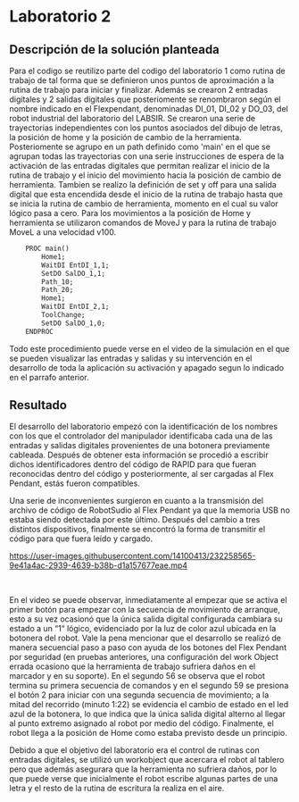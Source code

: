 # Laboratorio 2

## Descripción de la solución planteada

Para el codigo se reutilizo parte del codigo del laboratorio 1 como rutina de trabajo de tal forma que se definieron unos puntos de aproximación a la rutina de trabajo para iniciar y finalizar. Además se crearon 2 entradas digitales y 2 salidas digitales que posteriomente se renombraron según el nombre indicado en el Flexpendant, denominadas DI_01, DI_02 y DO_03, del robot industrial del laboratorio del LABSIR. Se crearon una serie de trayectorias independientes con los puntos asociados del dibujo de letras, la posición de home y la posición de cambio de la herramienta. Posteriomente se agrupo en un path definido como 'main' en el que se agrupan todas las trayectorias con una serie instrucciones de espera de la activación de las entradas digitales que permitan realizar el inicio de la rutina de trabajo y el inicio del movimiento hacia la posición de cambio de herramienta. Tambien se realizo la definición de set y off para una salida digital que esta encendida desde el inicio de la rutina de trabajo hasta que se inicia la rutina de cambio de herramienta, momento en el cual su valor lógico pasa a cero. Para los movimientos a la posición de Home y herramienta se utilizaron comandos de MoveJ y para la rutina de trabajo MoveL a una velocidad v100. 

```html
    PROC main()
		Home1;
		WaitDI EntDI_1,1;
		SetDO SalDO_1,1;
		Path_10;
		Path_20;
		Home1;
		WaitDI EntDI_2,1;
		ToolChange;
		SetDO SalDO_1,0;
    ENDPROC
```

Todo este procedimiento puede verse en el video de la simulación en el que se pueden visualizar las entradas y salidas y su intervención en el desarrollo de toda la aplicación su activación y apagado segun lo indicado en el parrafo anterior.

## Resultado

El desarrollo del laboratorio empezó con la identificación de los nombres con los que el controlador del manipulador identificaba cada una de las entradas y salidas digitales provenientes de una botonera previamente cableada. Después de obtener esta información se procedió a escribir dichos identificadores dentro del código de RAPID para que fueran reconocidas dentro del código y posteriormente, al ser cargadas al Flex Pendant, estás fueron compatibles.

Una serie de inconvenientes surgieron en cuanto a la transmisión del archivo de código de RobotSudio al Flex Pendant ya que la memoria USB no estaba siendo detectada por este último. Después del cambio a tres distintos dispositivos, finalmente se encontró la forma de transmitir el código para que fuera leído y cargado.

https://user-images.githubusercontent.com/14100413/232258565-9e41a4ac-2939-4639-b38b-d1a157677eae.mp4

<br>

En el video se puede observar, inmediatamente al empezar que se activa el primer botón para empezar con la secuencia de movimiento de arranque, esto a su vez ocasionó que la única salida digital configurada cambiara su estado a un “1“ lógico, evidenciado por la luz de color azul ubicada en la botonera del robot. Vale la pena mencionar que el desarrollo se realizó de manera secuencial paso a paso con ayuda de los botones del Flex Pendant por seguridad (en pruebas anteriores, una configuración del work Object errada ocasiono que la herramienta de trabajo sufriera daños en el marcador y en su soporte). En el segundo 56 se observa que el robot termina su primera secuencia de comandos y en el segundo 59 se presiona el botón 2 para iniciar con una segunda secuencia de movimiento; a la mitad del recorrido (minuto 1:22) se evidencia el cambio de estado en el led azul de la botonera, lo que indica que la única salida digital alterno al llegar al punto extremo asignado al robot por medio del código. Finalmente, el robot llega a la posición de Home como estaba previsto desde un principio. 

Debido a que el objetivo del laboratorio era el control de rutinas con entradas digitales, se utilizó un workobject que acercara el robot al tablero pero que además asegurara que la herramienta no sufriera daños, por lo que puede verse que inicialmente el robot escribe algunas partes de una letra y el resto de la rutina de escritura la realiza en el aire.  
